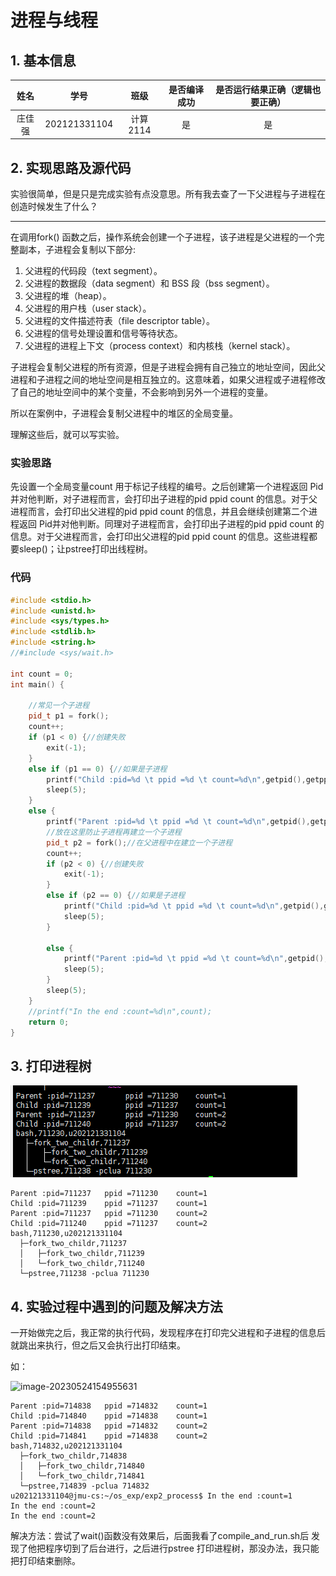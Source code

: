 # 进程与线程

## 1. 基本信息

|  姓名  |     学号     |   班级   | 是否编译成功 | 是否运行结果正确（逻辑也要正确） |
| :----: | :----------: | :------: | :----------: | :------------------------------: |
| 庄佳强 | 202121331104 | 计算2114 |      是      |                是                |

## 2. 实现思路及源代码

实验很简单，但是只是完成实验有点没意思。所有我去查了一下父进程与子进程在创造时候发生了什么？

______
在调用fork() 函数之后，操作系统会创建一个子进程，该子进程是父进程的一个完整副本，子进程会复制以下部分:

1. 父进程的代码段（text segment）。
2. 父进程的数据段（data segment）和 BSS 段（bss segment）。
3. 父进程的堆（heap）。
4. 父进程的用户栈（user stack）。
5. 父进程的文件描述符表（file descriptor table）。
6. 父进程的信号处理设置和信号等待状态。
7. 父进程的进程上下文（process context）和内核栈（kernel stack）。

子进程会复制父进程的所有资源，但是子进程会拥有自己独立的地址空间，因此父进程和子进程之间的地址空间是相互独立的。这意味着，如果父进程或子进程修改了自己的地址空间中的某个变量，不会影响到另外一个进程的变量。

所以在案例中，子进程会复制父进程中的堆区的全局变量。



理解这些后，就可以写实验。

### 实验思路

先设置一个全局变量count 用于标记子线程的编号。之后创建第一个进程返回 Pid并对他判断，对子进程而言，会打印出子进程的pid ppid count 的信息。对于父进程而言，会打印出父进程的pid ppid count 的信息，并且会继续创建第二个进程返回 Pid并对他判断。同理对子进程而言，会打印出子进程的pid ppid count 的信息。对于父进程而言，会打印出父进程的pid ppid count 的信息。这些进程都要sleep()；让pstree打印出线程树。



### 代码

```c++
#include <stdio.h>
#include <unistd.h>
#include <sys/types.h>
#include <stdlib.h>
#include <string.h>
//#include <sys/wait.h>

int count = 0;
int main() {

	//常见一个子进程 
	pid_t p1 = fork();
	count++;
	if (p1 < 0) {//创建失败 
		exit(-1);
	}
	else if (p1 == 0) {//如果是子进程 
		printf("Child :pid=%d \t ppid =%d \t count=%d\n",getpid(),getppid(),count);
		sleep(5);
	}
	else {
		printf("Parent :pid=%d \t ppid =%d \t count=%d\n",getpid(),getppid(),count);
		//放在这里防止子进程再建立一个子进程 
		pid_t p2 = fork();//在父进程中在建立一个子进程
		count++; 
		if (p2 < 0) {//创建失败 
			exit(-1);
		}
		else if (p2 == 0) {//如果是子进程 
			printf("Child :pid=%d \t ppid =%d \t count=%d\n",getpid(),getppid(),count);
			sleep(5);
		}

		else {
			printf("Parent :pid=%d \t ppid =%d \t count=%d\n",getpid(),getppid(),count);
			sleep(5);
		}
		sleep(5);
	}
	//printf("In the end :count=%d\n",count);
	return 0;
}
```



## 3. 打印进程树



![image-20230524154344644](image-20230524154344644.png)

```
Parent :pid=711237 	 ppid =711230 	 count=1
Child :pid=711239 	 ppid =711237 	 count=1
Parent :pid=711237 	 ppid =711230 	 count=2
Child :pid=711240 	 ppid =711237 	 count=2
bash,711230,u202121331104
  ├─fork_two_childr,711237
  │   ├─fork_two_childr,711239
  │   └─fork_two_childr,711240
  └─pstree,711238 -pclua 711230

```





## 4. 实验过程中遇到的问题及解决方法

一开始做完之后，我正常的执行代码，发现程序在打印完父进程和子进程的信息后就跳出来执行，但之后又会执行出打印结束。

如：

![image-20230524154955631](https://raw.githubusercontent.com/laobaz/tuba/master/image-20230524154955631.png)



```
Parent :pid=714838 	 ppid =714832 	 count=1
Child :pid=714840 	 ppid =714838 	 count=1
Parent :pid=714838 	 ppid =714832 	 count=2
Child :pid=714841 	 ppid =714838 	 count=2
bash,714832,u202121331104
  ├─fork_two_childr,714838
  │   ├─fork_two_childr,714840
  │   └─fork_two_childr,714841
  └─pstree,714839 -pclua 714832
u202121331104@jmu-cs:~/os_exp/exp2_process$ In the end :count=1
In the end :count=2
In the end :count=2

```

解决方法：尝试了wait()函数没有效果后，后面我看了compile_and_run.sh后 发现了他把程序切到了后台进行，之后进行pstree 打印进程树，那没办法，我只能把打印结束删除。

